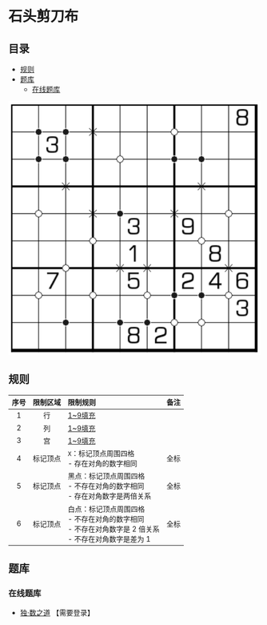 # 石头剪刀布
<!-- START doctoc generated TOC please keep comment here to allow auto update -->
<!-- DON'T EDIT THIS SECTION, INSTEAD RE-RUN doctoc TO UPDATE -->
## 目录

- [规则](#%E8%A7%84%E5%88%99)
- [题库](#%E9%A2%98%E5%BA%93)
  - [在线题库](#%E5%9C%A8%E7%BA%BF%E9%A2%98%E5%BA%93)

<!-- END doctoc generated TOC please keep comment here to allow auto update -->

![题](../../../../../images/sudoku/石头剪刀布.png)

## 规则

| 序号 | 限制区域 | 限制规则 | 备注 |
| :---: | :---: | :--- | :---: |
| 1 | 行 | [1~9填充] | |
| 2 | 列 | [1~9填充] | |
| 3 | 宫 | [1~9填充] | |
| 4 | 标记顶点 | `X`：标记顶点周围四格<br/>- 存在对角的数字相同 | 全标 |
| 5 | 标记顶点 | 黑点：标记顶点周围四格<br/>- 不存在对角的数字相同<br/>- 存在对角数字是两倍关系 | 全标 |
| 6 | 标记顶点 | 白点：标记顶点周围四格<br/>- 不存在对角的数字相同<br/>- 不存在对角数字是 2 倍关系<br/>- 不存在对角数字是差为 1 | 全标 |

## 题库

### 在线题库

- [独·数之道](http://www.sudokufans.org.cn/lx/game.index.php?type=sjb) 【需要登录】

[1~9填充]: ../../../../../rules.md#1to9填充
